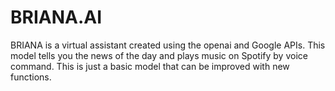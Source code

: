# BRIANA.AI

BRIANA is a virtual assistant created using the openai and Google APIs.
This model tells you the news of the day and plays music on Spotify by voice command.
This is just a basic model that can be improved with new functions.

